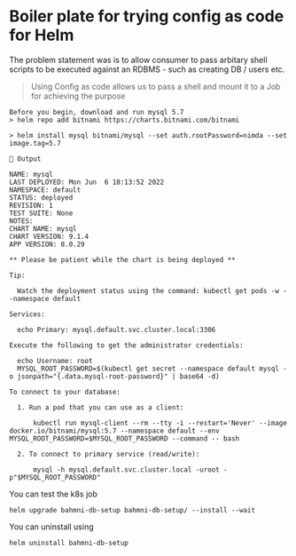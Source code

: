 # Boiler plate for trying config as code for Helm

The problem statement was is to allow consumer to pass arbitary shell scripts to be executed against an RDBMS - 
such as creating DB / users etc.

>Using Config as code allows us to pass a shell and mount it to a Job for achieving the purpose

```
Before you begin, download and run mysql 5.7
> helm repo add bitnami https://charts.bitnami.com/bitnami

> helm install mysql bitnami/mysql --set auth.rootPassword=nimda --set image.tag=5.7

🔴 Output

NAME: mysql
LAST DEPLOYED: Mon Jun  6 18:13:52 2022
NAMESPACE: default
STATUS: deployed
REVISION: 1
TEST SUITE: None
NOTES:
CHART NAME: mysql
CHART VERSION: 9.1.4
APP VERSION: 8.0.29

** Please be patient while the chart is being deployed **

Tip:

  Watch the deployment status using the command: kubectl get pods -w --namespace default

Services:

  echo Primary: mysql.default.svc.cluster.local:3306

Execute the following to get the administrator credentials:

  echo Username: root
  MYSQL_ROOT_PASSWORD=$(kubectl get secret --namespace default mysql -o jsonpath="{.data.mysql-root-password}" | base64 -d)

To connect to your database:

  1. Run a pod that you can use as a client:

      kubectl run mysql-client --rm --tty -i --restart='Never' --image  docker.io/bitnami/mysql:5.7 --namespace default --env MYSQL_ROOT_PASSWORD=$MYSQL_ROOT_PASSWORD --command -- bash

  2. To connect to primary service (read/write):

      mysql -h mysql.default.svc.cluster.local -uroot -p"$MYSQL_ROOT_PASSWORD"
```

You can test the k8s job
```
helm upgrade bahmni-db-setup bahmni-db-setup/ --install --wait
```

You can uninstall using
```
helm uninstall bahmni-db-setup
```
